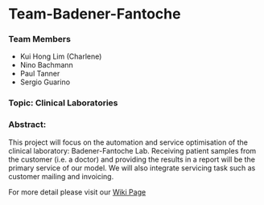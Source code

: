 # Team-Badener-Fantoche
### Team Members 
- Kui Hong Lim (Charlene) 
- Nino Bachmann
- Paul Tanner
- Sergio Guarino     

### Topic: Clinical Laboratories

### Abstract:
This project will focus on the automation and service optimisation of the clinical laboratory: Badener-Fantoche Lab. Receiving patient samples from the customer (i.e. a doctor) and providing the results in a report will be the primary service of our model. We will also integrate servicing task such as customer mailing and invoicing. 

For more detail please visit our [Wiki Page](https://github.com/DigiBP/Team-Badener-Fantoche/wiki/Team-Badener-Fantoche)

